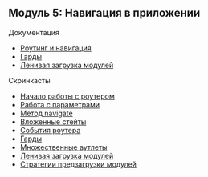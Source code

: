 ## Модуль 5: Навигация в приложении

Документация

- [Роутинг и навигация](https://angular.io/guide/router)
- [Гарды](https://angular.io/guide/router#milestone-5-route-guards)
- [Ленивая загрузка модулей ](https://angular.io/guide/router#lazy-loading-route-configuration)

Скринкасты

- [Начало работы с роутером](https://learn.javascript.ru/screencast/angular#router-intro)
- [Работа с параметрами](https://learn.javascript.ru/screencast/angular#router-params)
- [Метод navigate](https://learn.javascript.ru/screencast/angular#router-navigate)
- [Вложенные стейты](https://learn.javascript.ru/screencast/angular#router-nested-states)
- [События роутера](https://learn.javascript.ru/screencast/angular#router-events)
- [Гарды](https://learn.javascript.ru/screencast/angular#router-guards)
- [Множественные аутлеты](https://learn.javascript.ru/screencast/angular#router-named-outlets)
- [Ленивая загрузка модулей](https://learn.javascript.ru/screencast/angular#router-lazy-loading)
- [Стратегии предзагрузки модулей](https://learn.javascript.ru/screencast/angular#router-preloading-strategy)
